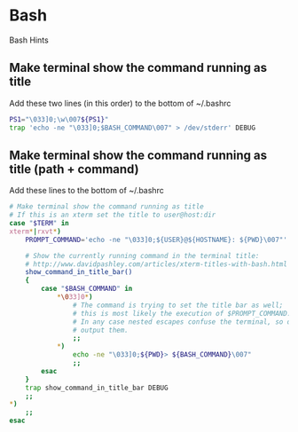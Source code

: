 # Bash
Bash Hints


## Make terminal show the command running as title
Add these two lines (in this order) to the bottom of ~/.bashrc
```bash
PS1="\033]0;\w\007${PS1}"
trap 'echo -ne "\033]0;$BASH_COMMAND\007" > /dev/stderr' DEBUG
```


## Make terminal show the command running as title (path + command)
Add these lines to the bottom of ~/.bashrc
```bash
# Make terminal show the command running as title
# If this is an xterm set the title to user@host:dir
case "$TERM" in
xterm*|rxvt*)
    PROMPT_COMMAND='echo -ne "\033]0;${USER}@${HOSTNAME}: ${PWD}\007"'

    # Show the currently running command in the terminal title:
    # http://www.davidpashley.com/articles/xterm-titles-with-bash.html
    show_command_in_title_bar()
    {
        case "$BASH_COMMAND" in
            *\033]0*)
                # The command is trying to set the title bar as well;
                # this is most likely the execution of $PROMPT_COMMAND.
                # In any case nested escapes confuse the terminal, so don't
                # output them.
                ;;
            *)
                echo -ne "\033]0;${PWD}> ${BASH_COMMAND}\007"
                ;;
        esac
    }
    trap show_command_in_title_bar DEBUG
    ;;
*)
    ;;
esac
```

